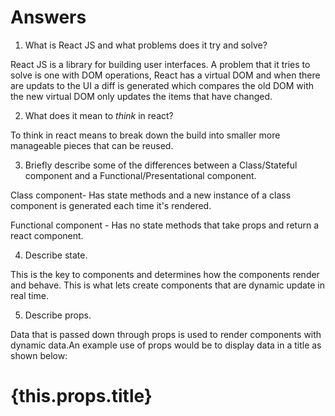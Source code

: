 # Answers

1.  What is React JS and what problems does it try and solve?

React JS is a library for building user interfaces. A problem that it tries to solve is one with DOM operations, React has a virtual DOM and when there are updats to the UI a diff is generated which compares the old DOM with the new virtual DOM only updates the items that have changed.

2.  What does it mean to _think_ in react?

To think in react means to break down the build into smaller more manageable pieces that can be reused.

3.  Briefly describe some of the differences between a Class/Stateful component and a Functional/Presentational component.

Class  component- Has state methods and a new instance of a class component is generated each time it's rendered. 

Functional component - Has no state methods that take props and return a react component.

4.  Describe state.

This is the key to components and determines how the components render and behave. This is what lets create components that are dynamic update in real time.

5.  Describe props.

Data that is passed down through props is used to render components with dynamic data.An example use of props would be to display data in a title as shown below:

<h1>{this.props.title}</h1>
 